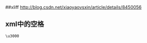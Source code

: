 ##xliff
	http://blog.csdn.net/xiaoyaovsxin/article/details/8450056

## xml中的空格
	\u3000

   <activity
            android:name="com.qesion.mianla.module.activity.ActivityRankingActivity"
            android:label="排行榜" />